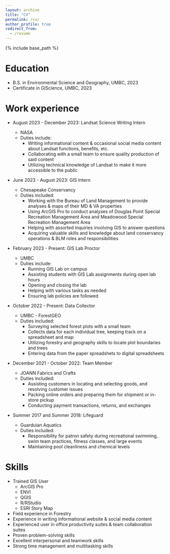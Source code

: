```yaml
---
layout: archive
title: "CV"
permalink: /cv/
author_profile: true
redirect_from:
  - /resume
---
```


{% include base_path %}

Education
======
* B.S. in Environmental Science and Geography, UMBC, 2023
* Certificate in GIScience, UMBC, 2023

Work experience
======
* August 2023 - December 2023: Landsat Science Writing Intern
  * NASA
  * Duties include:
    * Writing informational content & occasional social media content about Landsat functions, benefits, etc.
    * Collaborating with a small team to ensure quality production of said content
    * Utilizing technical knowledge of Landsat to make it more accessible to the public

* June 2023 - August 2023: GIS Intern
  * Chesapeake Conservancy
  * Duties included:
    * Working with the Bureau of Land Management to provide analyses & maps of their MD & VA properties
    * Using ArcGIS Pro to conduct analyses of Douglas Point Special Recreation Management Area and Meadowood Special Recreation Management Area
    * Helping with assorted inquiries involving GIS to answer questions
    * Acquiring valuable skills and knowledge about land conservancy operations & BLM roles and responsibilities

* February 2023 - Present: GIS Lab Proctor
  * UMBC
  * Duties include:
    * Running GIS Lab on campus
    * Assisting students with GIS Lab assignments during open lab hours
    * Opening and closing the lab
    * Helping with various tasks as needed
    * Ensuring lab policies are followed


* October 2022 - Present: Data Collector
  * UMBC - ForestGEO
  * Duties included:
    *  Surveying selected forest plots with a small team
    *  Collects data for each individual tree, keeping track on a spreadsheet and map
    *  Utilizing forestry and geography skills to locate plot boundaries and trees
    *  Entering data from the paper spreadshets to digital spreadsheets


* December 2021 - October 2022: Team Member
  * JOANN Fabrics and Crafts
  * Duties included:
    * Assisting customers in locating and selecting goods, and resolving customer issues
    * Packing online orders and preparing them for shipment or in-store pickup
    * Conducting payment transactions, returns, and exchanges


* Summer 2017 and Summer 2018: Lifeguard
  * Guarduian Aquatics
  * Duties included:
    * Responsibility for patron safety during recreational swimming, swim team practices, fitness classes, and large events
    * Maintaining pool cleanliness and chemical levels
  
Skills
======
* Trained GIS User
  * ArcGIS Pro
  * ENVI
  * QGIS
  * R/RStudio
  * ESRI Story Map
* Field experience in Forestry
* Experience in writing informational website & social media content
* Experienced user in office productivity suites & team collaboration suites
* Proven problem-solving skills
* Excellent interpersonal and teamwork skills
* Strong time management and multitasking skills

